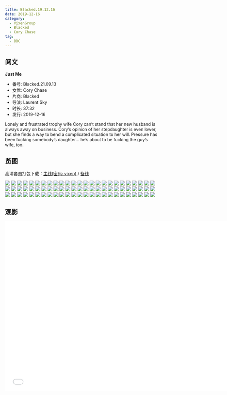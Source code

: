 ```yaml
---
title: Blacked.19.12.16
date: 2019-12-16
category:
  - VixenGroup
  - Blacked
  - Cory Chase
tag:
  - BBC
---
```


## 阅文

**Just Me**

* 番号: Blacked.21.09.13
* 女优: Cory Chase
* 片商: Blacked
* 导演: Laurent Sky
* 时长: 37:32
* 发行: 2019-12-16

Lonely and frustrated trophy wife Cory can’t stand that her new husband is always away on business. Cory’s opinion of her stepdaughter is even lower, but she finds a way to bend a complicated situation to her will. Pressure has been fucking somebody’s daughter… he’s about to be fucking the guy’s wife, too.

## 览图

高清套图打包下载：[主线(密码: vixen)](//url87.ctfile.com/f/37076987-690468348-9fe21b?p=vixen) / [备线](//pixhost.to/gallery/fzK4h/download)

![](//t78.pixhost.to/thumbs/62/311053727_01.jpg) 
![](//t78.pixhost.to/thumbs/62/311053726_02.jpg) 
![](//t78.pixhost.to/thumbs/62/311053724_03.jpg) 
![](//t78.pixhost.to/thumbs/62/311053723_04.jpg) 
![](//t78.pixhost.to/thumbs/62/311053722_05.jpg) 
![](//t78.pixhost.to/thumbs/62/311053721_06.jpg) 
![](//t78.pixhost.to/thumbs/62/311053720_07.jpg) 
![](//t78.pixhost.to/thumbs/62/311053717_08.jpg) 
![](//t78.pixhost.to/thumbs/62/311053715_09.jpg) 
![](//t78.pixhost.to/thumbs/62/311053713_10.jpg) 
![](//t78.pixhost.to/thumbs/62/311053712_11.jpg) 
![](//t78.pixhost.to/thumbs/62/311053711_12.jpg) 
![](//t78.pixhost.to/thumbs/62/311053710_13.jpg) 
![](//t78.pixhost.to/thumbs/62/311053708_14.jpg) 
![](//t78.pixhost.to/thumbs/62/311053706_15.jpg) 
![](//t78.pixhost.to/thumbs/62/311053705_16.jpg) 
![](//t78.pixhost.to/thumbs/62/311053704_17.jpg) 
![](//t78.pixhost.to/thumbs/62/311053703_18.jpg) 
![](//t78.pixhost.to/thumbs/62/311053701_19.jpg) 
![](//t78.pixhost.to/thumbs/62/311053700_20.jpg) 
![](//t78.pixhost.to/thumbs/62/311053699_21.jpg) 
![](//t78.pixhost.to/thumbs/62/311053698_22.jpg) 
![](//t78.pixhost.to/thumbs/62/311053697_23.jpg) 
![](//t78.pixhost.to/thumbs/62/311053696_24.jpg) 
![](//t78.pixhost.to/thumbs/62/311053695_25.jpg) 
![](//t78.pixhost.to/thumbs/62/311053691_26.jpg) 
![](//t78.pixhost.to/thumbs/62/311053689_27.jpg) 
![](//t78.pixhost.to/thumbs/62/311053686_28.jpg) 
![](//t78.pixhost.to/thumbs/62/311053683_29.jpg) 
![](//t78.pixhost.to/thumbs/62/311053676_30.jpg) 
![](//t78.pixhost.to/thumbs/62/311053625_32.jpg) 
![](//t78.pixhost.to/thumbs/62/311053586_33.jpg) 
![](//t78.pixhost.to/thumbs/62/311053533_34.jpg) 
![](//t78.pixhost.to/thumbs/62/311053504_36.jpg) 
![](//t78.pixhost.to/thumbs/62/311053478_37.jpg) 
![](//t78.pixhost.to/thumbs/62/311053456_38.jpg) 
![](//t78.pixhost.to/thumbs/62/311053445_39.jpg) 
![](//t78.pixhost.to/thumbs/62/311053423_40.jpg) 
![](//t78.pixhost.to/thumbs/62/311053365_41.jpg) 
![](//t78.pixhost.to/thumbs/62/311053318_42.jpg) 
![](//t78.pixhost.to/thumbs/62/311053301_43.jpg) 
![](//t78.pixhost.to/thumbs/62/311053260_44.jpg) 
![](//t78.pixhost.to/thumbs/62/311053230_45.jpg) 
![](//t78.pixhost.to/thumbs/62/311053201_46.jpg) 
![](//t78.pixhost.to/thumbs/62/311053179_47.jpg) 
![](//t78.pixhost.to/thumbs/62/311053148_48.jpg) 
![](//t78.pixhost.to/thumbs/62/311053124_49.jpg) 
![](//t78.pixhost.to/thumbs/62/311053107_50.jpg) 
![](//t78.pixhost.to/thumbs/62/311053085_51.jpg) 
![](//t78.pixhost.to/thumbs/62/311053062_52.jpg) 
![](//t78.pixhost.to/thumbs/62/311053044_53.jpg) 
![](//t78.pixhost.to/thumbs/62/311053022_54.jpg) 
![](//t78.pixhost.to/thumbs/62/311053010_55.jpg) 
![](//t78.pixhost.to/thumbs/62/311052991_56.jpg) 
![](//t78.pixhost.to/thumbs/62/311052982_57.jpg) 
![](//t78.pixhost.to/thumbs/62/311052964_58.jpg) 
![](//t78.pixhost.to/thumbs/62/311052946_59.jpg) 
![](//t78.pixhost.to/thumbs/62/311052923_60.jpg) 
![](//t78.pixhost.to/thumbs/62/311052896_61.jpg) 
![](//t78.pixhost.to/thumbs/62/311052872_62.jpg) 
![](//t78.pixhost.to/thumbs/62/311053770_63.jpg)
![](//t78.pixhost.to/thumbs/62/311053763_64.jpg) 
![](//t78.pixhost.to/thumbs/62/311053761_65.jpg) 
![](//t78.pixhost.to/thumbs/62/311053758_66.jpg) 
![](//t78.pixhost.to/thumbs/62/311053755_67.jpg) 
![](//t78.pixhost.to/thumbs/62/311053751_68.jpg) 
![](//t78.pixhost.to/thumbs/62/311053748_69.jpg) 
![](//t78.pixhost.to/thumbs/62/311053745_70.jpg) 
![](//t78.pixhost.to/thumbs/62/311053740_71.jpg) 
![](//t78.pixhost.to/thumbs/62/311053737_72.jpg) 
![](//t78.pixhost.to/thumbs/62/311053734_73.jpg) 
![](//t78.pixhost.to/thumbs/62/311053733_74.jpg) 
![](//t78.pixhost.to/thumbs/62/311053732_75.jpg) 
![](//t78.pixhost.to/thumbs/62/311053731_76.jpg) 
![](//t78.pixhost.to/thumbs/62/311053729_77.jpg) 

## 观影

<iframe width="740" height="560" src="//dood.wf/e/267gr9493xn9lzi00kqpb6uj12xiurib" scrolling="no" frameborder="0" allowfullscreen="true"></iframe>